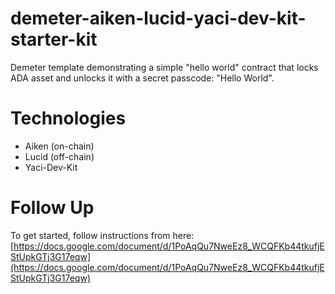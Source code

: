 # demeter-aiken-lucid-yaci-dev-kit-starter-kit

Demeter template demonstrating a simple "hello world" contract that locks ADA asset and unlocks it with a secret passcode: "Hello World".

# Technologies
- Aiken (on-chain)
- Lucid (off-chain)
- Yaci-Dev-Kit

# Follow Up
To get started, follow instructions from here:
[https://docs.google.com/document/d/1PoAqQu7NweEz8_WCQFKb44tkufjEStUpkGTj3G17eqw](https://docs.google.com/document/d/1PoAqQu7NweEz8_WCQFKb44tkufjEStUpkGTj3G17eqw)
